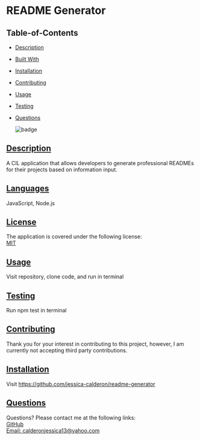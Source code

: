 
# README Generator
## Table-of-Contents
* [Description](#description)
* [Built With](#languages)
* [Installation](#installation)
* [Contributing](#contributing)
* [Usage](#usage)
* [Testing](#tests)
* [Questions](#questions)

    ![badge](https://img.shields.io/badge/license-MIT-blue)
       

## [Description](#table-of-contents)
A CIL application that allows developers to generate professional READMEs for their projects based on information input.

## [Languages](#table-of-contents)
JavaScript, Node.js


## [License](#table-of-contents)
The application is covered under the following license: <br>
    [MIT](https://choosealicense.com/licenses/MIT)
      
      

## [Usage](#table-of-contents)
Visit repository, clone code, and run in terminal

## [Testing](#table-of-contents)
Run npm test in terminal

## [Contributing](#table-of-contents)

Thank you for your interest in contributing to this project, however, I am currently not accepting third party contributions.
      

## [Installation](#table-of-contents)
Visit https://github.com/jessica-calderon/readme-generator

## [Questions](#table-of-contents)
Questions? Please contact me at the following links: <br>
[GitHub](https://github.com/jessica-calderon) <br>
[Email: calderonjessica13@yahoo.com](mailto:calderonjessica13@yahoo.com)
